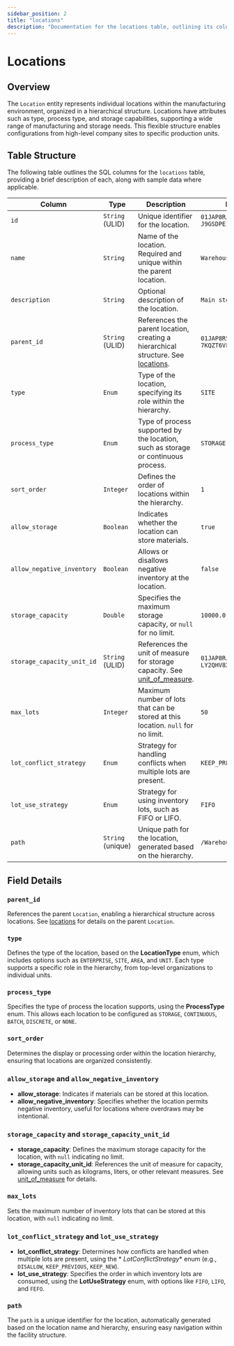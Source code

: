 ```yaml
---
sidebar_position: 2
title: "locations"
description: "Documentation for the locations table, outlining its columns and structure."
---
```


# Locations

## Overview

The `Location` entity represents individual locations within the manufacturing environment, organized in a hierarchical
structure. Locations have attributes such as type, process type, and storage capabilities, supporting a wide range of
manufacturing and storage needs. This flexible structure enables configurations from high-level company sites to
specific production units.

## Table Structure

The following table outlines the SQL columns for the `locations` table, providing a brief description of each, along
with sample data where applicable.

| Column                     | Type              | Description                                                                                                                 | Example                        |
|----------------------------|-------------------|-----------------------------------------------------------------------------------------------------------------------------|--------------------------------|
| `id`                       | `String` (ULID)   | Unique identifier for the location.                                                                                         | `01JAP8RJBN-8ZTPXSGY-J9GSDPE1` |
| `name`                     | `String`          | Name of the location. Required and unique within the parent location.                                                       | `Warehouse A`                  |
| `description`              | `String`          | Optional description of the location.                                                                                       | `Main storage warehouse`       |
| `parent_id`                | `String` (ULID)   | References the parent location, creating a hierarchical structure. See [locations](../location-model/location).         | `01JAP8R5RT-3FPXQABY-7KQZT6VF` |
| `type`                     | `Enum`            | Type of the location, specifying its role within the hierarchy.                                                             | `SITE`                         |
| `process_type`             | `Enum`            | Type of process supported by the location, such as storage or continuous process.                                           | `STORAGE`                      |
| `sort_order`               | `Integer`         | Defines the order of locations within the hierarchy.                                                                        | `1`                            |
| `allow_storage`            | `Boolean`         | Indicates whether the location can store materials.                                                                         | `true`                         |
| `allow_negative_inventory` | `Boolean`         | Allows or disallows negative inventory at the location.                                                                     | `false`                        |
| `storage_capacity`         | `Double`          | Specifies the maximum storage capacity, or `null` for no limit.                                                             | `10000.0`                      |
| `storage_capacity_unit_id` | `String` (ULID)   | References the unit of measure for storage capacity. See [unit_of_measure](../utility-models/unit-of-measure-model/unit-of-measure). | `01JAP8RJBN-4VYZUKE1-LY2QHV8X` |
| `max_lots`                 | `Integer`         | Maximum number of lots that can be stored at this location. `null` for no limit.                                            | `50`                           |
| `lot_conflict_strategy`    | `Enum`            | Strategy for handling conflicts when multiple lots are present.                                                             | `KEEP_PREVIOUS`                |
| `lot_use_strategy`         | `Enum`            | Strategy for using inventory lots, such as FIFO or LIFO.                                                                    | `FIFO`                         |
| `path`                     | `String` (unique) | Unique path for the location, generated based on the hierarchy.                                                             | `/Warehouse/Site1/UnitA`       |

## Field Details

### `parent_id`

References the parent `Location`, enabling a hierarchical structure across locations.
See [locations](../location-model/location) for details on the parent `Location`.

### `type`

Defines the type of the location, based on the **LocationType** enum, which includes options such as `ENTERPRISE`,
`SITE`, `AREA`, and `UNIT`. Each type supports a specific role in the hierarchy, from top-level organizations to
individual units.

### `process_type`

Specifies the type of process the location supports, using the **ProcessType** enum. This allows each location to be
configured as `STORAGE`, `CONTINUOUS`, `BATCH`, `DISCRETE`, or `NONE`.

### `sort_order`

Determines the display or processing order within the location hierarchy, ensuring that locations are organized
consistently.

### `allow_storage` and `allow_negative_inventory`

- **allow_storage**: Indicates if materials can be stored at this location.
- **allow_negative_inventory**: Specifies whether the location permits negative inventory, useful for locations where
  overdraws may be intentional.

### `storage_capacity` and `storage_capacity_unit_id`

- **storage_capacity**: Defines the maximum storage capacity for the location, with `null` indicating no limit.
- **storage_capacity_unit_id**: References the unit of measure for capacity, allowing units such as kilograms, liters,
  or other relevant measures. See [unit_of_measure](../utility-models/unit-of-measure-model/unit-of-measure) for details.

### `max_lots`

Sets the maximum number of inventory lots that can be stored at this location, with `null` indicating no limit.

### `lot_conflict_strategy` and `lot_use_strategy`

- **lot_conflict_strategy**: Determines how conflicts are handled when multiple lots are present, using the *
  *LotConflictStrategy** enum (e.g., `DISALLOW`, `KEEP_PREVIOUS`, `KEEP_NEW`).
- **lot_use_strategy**: Specifies the order in which inventory lots are consumed, using the **LotUseStrategy** enum,
  with options like `FIFO`, `LIFO`, and `FEFO`.

### `path`

The `path` is a unique identifier for the location, automatically generated based on the location name and hierarchy,
ensuring easy navigation within the facility structure.